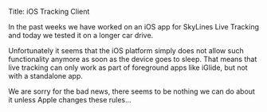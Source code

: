 Title: iOS Tracking Client

In the past weeks we have worked on an iOS app for SkyLines Live Tracking and
today we tested it on a longer car drive.

Unfortunately it seems that the iOS platform simply does not allow such
functionality anymore as soon as the device goes to sleep. That means that live
tracking can only work as part of foreground apps like iGlide, but not with a
standalone app.

We are sorry for the bad news, there seems to be nothing we can do about it
unless Apple changes these rules...
